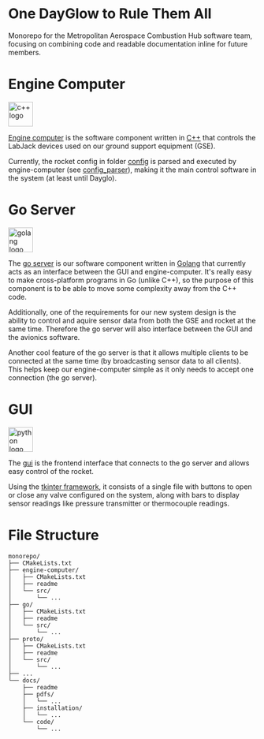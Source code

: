 # One DayGlow to Rule Them All

Monorepo for the Metropolitan Aerospace Combustion Hub software team, focusing on combining code and readable documentation inline for future members.

# Engine Computer
<img src="https://upload.wikimedia.org/wikipedia/commons/thumb/1/18/ISO_C%2B%2B_Logo.svg/306px-ISO_C%2B%2B_Logo.svg.png" alt="c++ logo" height="50px">

[Engine computer](engine-computer/src) is the software component written in [C++](https://en.cppreference.com/w/) that controls the LabJack devices used on our ground support equipment (GSE).

Currently, the rocket config in folder [config](config/) is parsed and executed by engine-computer (see [config_parser](engine-computer/src/config_parser.cpp)), making it the main control software in the system (at least until Dayglo).

# Go Server
<img src="https://go.dev/blog/go-brand/Go-Logo/PNG/Go-Logo_Aqua.png" alt="golang logo" height="50px">

The [go server](go/src) is our software component written in [Golang](https://go.dev/doc/) that currently acts as an interface between the GUI and engine-computer. It's really easy to make cross-platform programs in Go (unlike C++), so the purpose of this component is to be able to move some complexity away from the C++ code.

Additionally, one of the requirements for our new system design is the ability to control and aquire sensor data from both the GSE and rocket at the same time. Therefore the go server will also interface between the GUI and the avionics software.

Another cool feature of the go server is that it allows multiple clients to be connected at the same time (by broadcasting sensor data to all clients). This helps keep our engine-computer simple as it only needs to accept one connection (the go server).

# GUI
<img src="https://upload.wikimedia.org/wikipedia/commons/thumb/c/c3/Python-logo-notext.svg/1869px-Python-logo-notext.svg.png" alt="python logo" height="50px">

The [gui](/gui/main.py) is the frontend interface that connects to the go server and allows easy control of the rocket. 

Using the [tkinter framework](https://docs.python.org/3/library/tkinter.html), it consists of a single file with buttons to open or close any valve configured on the system, along with bars to display sensor readings like pressure transmitter or thermocouple readings.


# File Structure
```
monorepo/
├── CMakeLists.txt
├── engine-computer/
│   ├── CMakeLists.txt
│   ├── readme
│   └── src/
│       └── ...
├── go/
│   ├── CMakeLists.txt
│   ├── readme
│   └── src/
│       └── ...
├── proto/
│   ├── CMakeLists.txt
│   ├── readme
│   └── src/
│       └── ...
├── ...
└── docs/
    ├── readme
    ├── pdfs/
    │   └── ...
    ├── installation/
    │   └── ...
    └── code/
        └── ...
```
